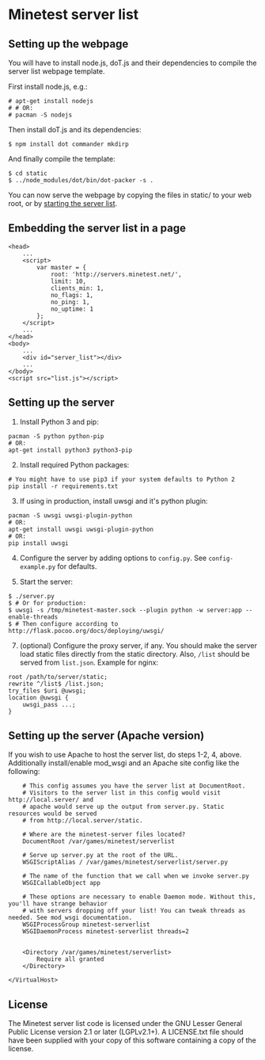 Minetest server list
====================

Setting up the webpage
----------------------

You will have to install node.js, doT.js and their dependencies to compile
the server list webpage template.

First install node.js, e.g.:

	# apt-get install nodejs
	# # OR:
	# pacman -S nodejs

Then install doT.js and its dependencies:

	$ npm install dot commander mkdirp

And finally compile the template:

	$ cd static
	$ ../node_modules/dot/bin/dot-packer -s .

You can now serve the webpage by copying the files in static/ to your web root, or by [starting the server list](#setting-up-the-server).


Embedding the server list in a page
-----------------------------------

	<head>
		...
		<script>
			var master = {
				root: 'http://servers.minetest.net/',
				limit: 10,
				clients_min: 1,
				no_flags: 1,
				no_ping: 1,
				no_uptime: 1
			};
		</script>
		...
	</head>
	<body>
		...
		<div id="server_list"></div>
		...
	</body>
	<script src="list.js"></script>


Setting up the server
---------------------

  1. Install Python 3 and pip:

	pacman -S python python-pip
	# OR:
	apt-get install python3 python3-pip

  2. Install required Python packages:

	# You might have to use pip3 if your system defaults to Python 2
	pip install -r requirements.txt

  3. If using in production, install uwsgi and it's python plugin:

	pacman -S uwsgi uwsgi-plugin-python
	# OR:
	apt-get install uwsgi uwsgi-plugin-python
	# OR:
	pip install uwsgi

  4. Configure the server by adding options to `config.py`.
       See `config-example.py` for defaults.

  5. Start the server:

	$ ./server.py
	$ # Or for production:
	$ uwsgi -s /tmp/minetest-master.sock --plugin python -w server:app --enable-threads
	$ # Then configure according to http://flask.pocoo.org/docs/deploying/uwsgi/

  7. (optional) Configure the proxy server, if any.  You should make the server
	load static files directly from the static directory.  Also, `/list`
	should be served from `list.json`.  Example for nginx:

	root /path/to/server/static;
	rewrite ^/list$ /list.json;
	try_files $uri @uwsgi;
	location @uwsgi {
		uwsgi_pass ...;
	}

Setting up the server (Apache version)
---------------------

If you wish to use Apache to host the server list, do steps 1-2, 4, above. Additionally install/enable mod_wsgi and an Apache site config like the following:

		# This config assumes you have the server list at DocumentRoot.
		# Visitors to the server list in this config would visit http://local.server/ and
		# apache would serve up the output from server.py. Static resources would be served
		# from http://local.server/static.

		# Where are the minetest-server files located?
		DocumentRoot /var/games/minetest/serverlist

		# Serve up server.py at the root of the URL.
		WSGIScriptAlias / /var/games/minetest/serverlist/server.py

		# The name of the function that we call when we invoke server.py
		WSGICallableObject app

		# These options are necessary to enable Daemon mode. Without this, you'll have strange behavior
		# with servers dropping off your list! You can tweak threads as needed. See mod_wsgi documentation.
		WSGIProcessGroup minetest-serverlist
		WSGIDaemonProcess minetest-serverlist threads=2


		<Directory /var/games/minetest/serverlist>
			Require all granted
		</Directory>

	</VirtualHost>

License
-------

The Minetest server list code is licensed under the GNU Lesser General Public
License version 2.1 or later (LGPLv2.1+).  A LICENSE.txt file should have been
supplied with your copy of this software containing a copy of the license.
